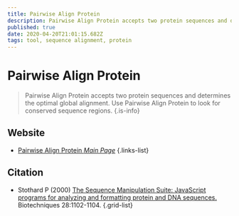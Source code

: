 ```yaml
---
title: Pairwise Align Protein
description: Pairwise Align Protein accepts two protein sequences and determines the optimal global alignment. Use Pairwise Align Protein to look for conserved sequence regions.
published: true
date: 2020-04-20T21:01:15.682Z
tags: tool, sequence alignment, protein
---
```


# Pairwise Align Protein

> Pairwise Align Protein accepts two protein sequences and determines the optimal global alignment. Use Pairwise Align Protein to look for conserved sequence regions.
{.is-info}



## Website
- [Pairwise Align Protein *Main Page*](http://www.bioinformatics.org/sms2/pairwise_align_protein.html)
{.links-list}

## Citation

- Stothard P (2000) [The Sequence Manipulation Suite: JavaScript programs for analyzing and formatting protein and DNA sequences.](https://www.future-science.com/doi/abs/10.2144/00286ir01) Biotechniques 28:1102-1104.
{.grid-list}